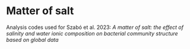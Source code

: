 # Matter of salt
Analysis codes used for Szabó et al. 2023: *A matter of salt: the effect of salinity and water ionic composition on bacterial community structure based on global data*


